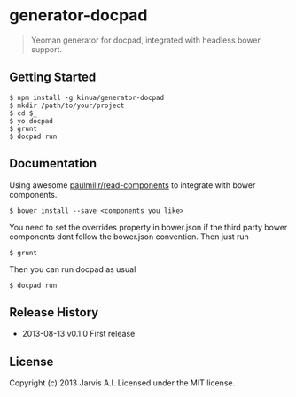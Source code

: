 # generator-docpad

> Yeoman generator for docpad, integrated with headless bower support.

## Getting Started

```
$ npm install -g kinua/generator-docpad
$ mkdir /path/to/your/project
$ cd $_
$ yo docpad
$ grunt
$ docpad run
```

## Documentation
Using awesome [paulmillr/read-components](https://github.com/paulmillr/read-components) to integrate with bower components.

```
$ bower install --save <components you like>
```

You need to set the overrides property in bower.json if the third party bower components dont follow the bower.json convention. Then just run

```
$ grunt
```

Then you can run docpad as usual

```
$ docpad run
```

## Release History
* 2013-08-13      v0.1.0      First release

## License
Copyright (c) 2013 Jarvis A.I.
Licensed under the MIT license.
